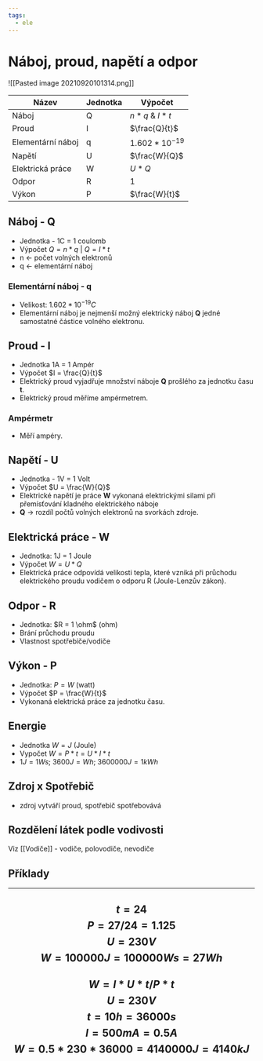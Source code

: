 ```yaml
---
tags:
  - ele
---
```

# Náboj, proud, napětí a odpor
![[Pasted image 20210920101314.png]]

| Název             | Jednotka | Výpočet            |
| ----------------- | -------- | ------------------ |
| Náboj             | Q        | $n * q$ & $I * t$  |
| Proud             | I        | $\frac{Q}{t}$      |
| Elementární náboj | q        | $1.602 * 10^{-19}$ |
| Napětí            | U        | $\frac{W}{Q}$      |
| Elektrická práce  | W        | $U * Q$            |
| Odpor             | R        | 1                  |
| Výkon             | P        | $\frac{W}{t}$      |
## Náboj - Q
- Jednotka - 1C = 1 coulomb
- Výpočet $Q = n * q$ | $Q = I *t$
- n <- počet volných elektronů
- q <- elementární náboj
### Elementární náboj - q
- Velikost: $1.602 * 10^{-19} C$
- Elementární náboj je nejmenší možný elektrický náboj **Q** jedné samostatné částice volného elektronu.
## Proud - I
- Jednotka 1A = 1 Ampér
- Výpočet $I = \frac{Q}{t}$
- Elektrický proud vyjadřuje množství náboje **Q** prošlého za jednotku času **t**.
- Elektrický proud měříme ampérmetrem.
### Ampérmetr
- Měří ampéry.
## Napětí - U
- Jednotka - 1V = 1 Volt
- Výpočet $U = \frac{W}{Q}$
- Elektrické napětí je práce **W** vykonaná elektrickými silami při přemísťování kladného elektrického náboje
- **Q** -> rozdíl počtů volných elektronů na svorkách zdroje.
## Elektrická práce - W
- Jednotka: 1J = 1 Joule
- Výpočet $W = U * Q$
- Elektrická práce odpovídá velikosti tepla, které vzniká při průchodu elektrického proudu vodičem o odporu R (Joule-Lenzův zákon).
## Odpor - R
- Jednotka: $R = 1 \ohm$ (ohm)
- Brání průchodu proudu
- Vlastnost spotřebiče/vodiče
## Výkon - P
- Jednotka: $P = W$ (watt)
- Výpočet $P = \frac{W}{t}$
- Vykonaná elektrická práce za jednotku času.
## Energie
- Jednotka $W = J$ (Joule)
- Vypočet $W = P * t = U * I * t$
- $1J = 1Ws$; $3600J = Wh$; $3600000J = 1kWh$
## Zdroj x Spotřebič
- zdroj vytváří proud, spotřebič spotřebovává
## Rozdělení látek podle vodivosti
Viz [[Vodiče]] - vodiče, polovodiče, nevodiče

## Příklady
---
$$t=24$$
$$P=27/24=1.125$$
$$U=230V$$
$$W=100000J=100000Ws=27Wh$$
---
$$W=I*U*t/P*t$$
$$U=230V$$
$$t=10h=36000s$$
$$I=500mA=0.5A$$
$$W=0.5*230*36000=4140000J=4140kJ$$
---